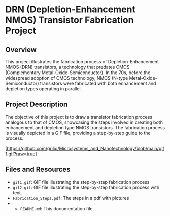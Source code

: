 # DRN (Depletion-Enhancement NMOS) Transistor Fabrication Project

## Overview

This project illustrates the fabrication process of Depletion-Enhancement NMOS (DRN) transistors, a technology that predates CMOS (Complementary Metal-Oxide-Semiconductor). In the 70s, before the widespread adoption of CMOS technology, NMOS (N-type Metal-Oxide-Semiconductor) transistors were fabricated with both enhancement and depletion types operating in parallel.

## Project Description

The objective of this project is to draw a transistor fabrication process analogous to that of CMOS, showcasing the steps involved in creating both enhancement and depletion type NMOS transistors. The fabrication process is visually depicted in a GIF file, providing a step-by-step guide to the process.

[https://github.com/grilio/Microsystems_and_Nanotechnology/blob/main/gif1.gif?raw=true]

## Files and Resources

- `gif1.gif`: GIF file illustrating the step-by-step fabrication process
- `gif2.gif`: GIF file illustrating the step-by-step fabrication process with text.
- `Fabrication_Steps.pdf`: The steps in a pdf with pictures
- - `README.md`: This documentation file.
